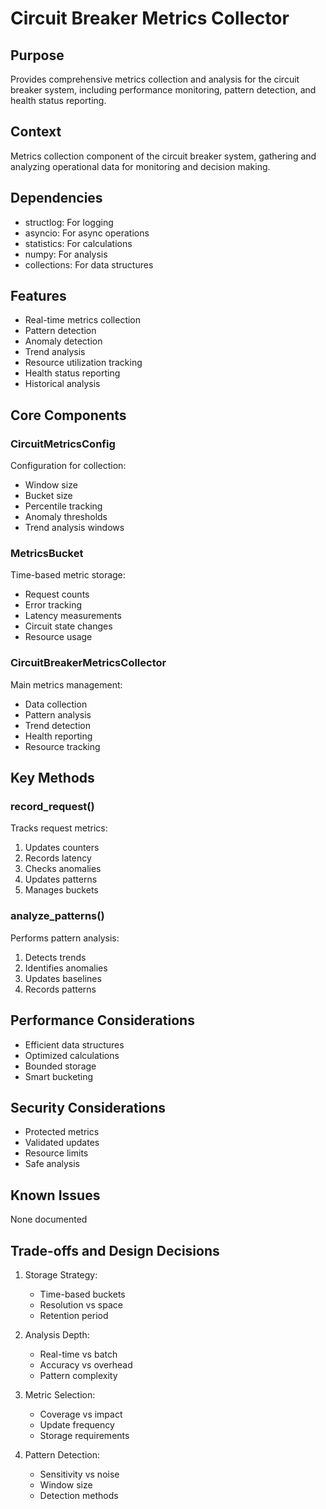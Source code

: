 # Circuit Breaker Metrics Collector

## Purpose

Provides comprehensive metrics collection and analysis for the circuit breaker system, including performance monitoring, pattern detection, and health status reporting.

## Context

Metrics collection component of the circuit breaker system, gathering and analyzing operational data for monitoring and decision making.

## Dependencies

- structlog: For logging
- asyncio: For async operations
- statistics: For calculations
- numpy: For analysis
- collections: For data structures

## Features

- Real-time metrics collection
- Pattern detection
- Anomaly detection
- Trend analysis
- Resource utilization tracking
- Health status reporting
- Historical analysis

## Core Components

### CircuitMetricsConfig

Configuration for collection:

- Window size
- Bucket size
- Percentile tracking
- Anomaly thresholds
- Trend analysis windows

### MetricsBucket

Time-based metric storage:

- Request counts
- Error tracking
- Latency measurements
- Circuit state changes
- Resource usage

### CircuitBreakerMetricsCollector

Main metrics management:

- Data collection
- Pattern analysis
- Trend detection
- Health reporting
- Resource tracking

## Key Methods

### record_request()

Tracks request metrics:

1. Updates counters
2. Records latency
3. Checks anomalies
4. Updates patterns
5. Manages buckets

### analyze_patterns()

Performs pattern analysis:

1. Detects trends
2. Identifies anomalies
3. Updates baselines
4. Records patterns

## Performance Considerations

- Efficient data structures
- Optimized calculations
- Bounded storage
- Smart bucketing

## Security Considerations

- Protected metrics
- Validated updates
- Resource limits
- Safe analysis

## Known Issues

None documented

## Trade-offs and Design Decisions

1. Storage Strategy:

   - Time-based buckets
   - Resolution vs space
   - Retention period

2. Analysis Depth:

   - Real-time vs batch
   - Accuracy vs overhead
   - Pattern complexity

3. Metric Selection:

   - Coverage vs impact
   - Update frequency
   - Storage requirements

4. Pattern Detection:
   - Sensitivity vs noise
   - Window size
   - Detection methods
